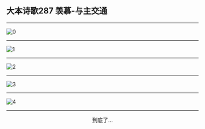 
## 大本诗歌287 羡慕-与主交通
        
<div id="aplayer0"></div>

---

<img alt="0" data-original="/data/d0286/0">

---

<img alt="1" data-original="/data/d0286/1">

---

<img alt="2" data-original="/data/d0286/2">

---

<img alt="3" data-original="/data/d0286/3">

---

<img alt="4" data-original="/data/d0286/4">

---

<p style="text-align: center">到底了...</p>

<script src="/js/dist-view.js"></script>

<script>
MAIN.id = 'd0286';
        
const ap0 = new APlayer({
    container: document.getElementById('aplayer0'),
    volume: 1,
    loop: 'none',
    preload: 'none',
    audio: [{
        name: '大本诗歌287.mp3',
        artist: '大本诗歌',
        url: 'https://res.wx.qq.com/voice/getvoice?mediaid=MzI0NTk3MDM5M18yMjQ3NDkxMDQw',
        cover: '/favicon'
    }]
});
</script>
